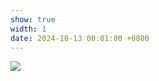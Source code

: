 ```yaml
---
show: true
width: 1
date: 2024-10-13 00:01:00 +0800
---
```

<div>
<img src="{{ 'assets/images/badges/logo.png' | relative_url }}" class="img-fluid rounded" >
</div>
